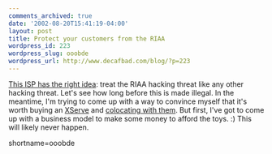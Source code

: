 ```yaml
---
comments_archived: true
date: '2002-08-20T15:41:19-04:00'
layout: post
title: Protect your customers from the RIAA
wordpress_id: 223
wordpress_slug: ooobde
wordpress_url: http://www.decafbad.com/blog/?p=223
---
```

<p><a href="http://www.informationwave.net/news/20020819riaa.php">This ISP has the right idea</a>: treat the RIAA hacking threat like any other hacking threat.  Let's see how long before this is made illegal.  In the meantime, I'm trying to come up with a way to convince myself that it's worth buying an <a href="http://www.decafbad.com/twiki/bin/view/Main/XServe">XServe</a> and <a href="http://www.informationwave.net/services/colocation/index.php">colocating with them</a>.  But first, I've got to come up with a business model to make some money to afford the toys.  :)  This will likely never happen.</p>
<!--more-->
shortname=ooobde
